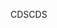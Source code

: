 <span data-ttu-id="ca6d8-101">CDS</span><span class="sxs-lookup"><span data-stu-id="ca6d8-101">CDS</span></span>